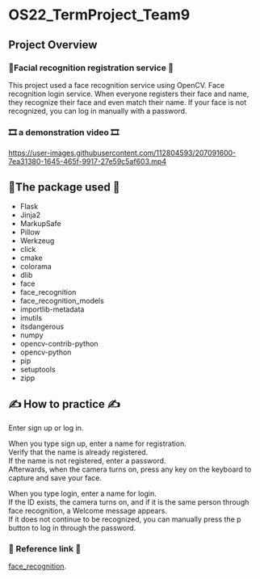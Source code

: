 # OS22_TermProject_Team9
## Project Overview
### 🐥Facial recognition registration service 🐥
This project used a face recognition service using OpenCV. Face recognition login service. When everyone registers their face and name, they recognize their face and even match their name. If your face is not recognized, you can log in manually with a password.

### 🎞️ a demonstration video 🎞️
https://user-images.githubusercontent.com/112804593/207091600-7ea31380-1645-465f-9917-27e59c5af603.mp4



## 📃The package used 📃
* Flask
* Jinja2
* MarkupSafe
* Pillow
* Werkzeug
* click
* cmake
* colorama
* dlib
* face
* face_recognition
* face_recognition_models
* importlib-metadata
* imutils
* itsdangerous
* numpy
* opencv-contrib-python
* opencv-python
* pip
* setuptools
* zipp

## ✍️ How to practice ✍️
Enter sign up or log in.

When you type sign up, enter a name for registration.  
Verify that the name is already registered.  
If the name is not registered, enter a password.  
Afterwards, when the camera turns on, press any key on the keyboard to capture and save your face.

When you type login, enter a name for login.  
If the ID exists, the camera turns on, and if it is the same person through face recognition, a Welcome message appears.  
If it does not continue to be recognized, you can manually press the p button to log in through the password.

### 🔗 Reference link 🔗
[face_recognition](https://github.com/ageitgey/face_recognition).

